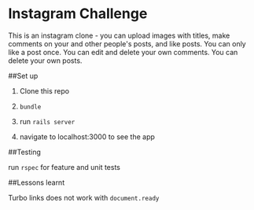Instagram Challenge
===================

This is an instagram clone - you can upload images with titles, make comments on your and other people's posts, and like posts. You can only like a post once.
You can edit and delete your own comments.
You can delete your own posts.

##Set up

1. Clone this repo

2. `bundle`

3. run `rails server`

4. navigate to localhost:3000 to see the app


##Testing

run `rspec` for feature and unit tests

##Lessons learnt

Turbo links does not work with `document.ready`